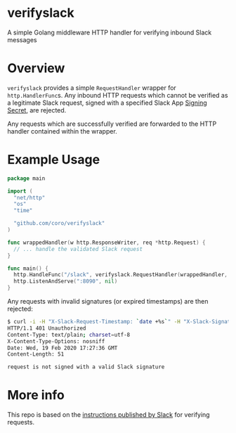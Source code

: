 # verifyslack
A simple Golang middleware HTTP handler for verifying inbound Slack messages

# Overview

`verifyslack` provides a simple `RequestHandler` wrapper for `http.HandlerFunc`s. Any inbound HTTP requests which cannot be verified as a legitimate Slack request, signed with a specified Slack App [Signing Secret](https://api.slack.com/authentication/verifying-requests-from-slack#signing_secrets_admin_page), are rejected.

Any requests which are successfully verified are forwarded to the HTTP handler contained within the wrapper.

# Example Usage

```go
package main

import (
  "net/http"
  "os"
  "time"

  "github.com/coro/verifyslack"
)

func wrappedHandler(w http.ResponseWriter, req *http.Request) {
  // ... handle the validated Slack request
}

func main() {
  http.HandleFunc("/slack", verifyslack.RequestHandler(wrappedHandler, time.Now(), os.Getenv("SLACK_SIGNING_SECRET")))
  http.ListenAndServe(":8090", nil)
}

```

Any requests with invalid signatures (or expired timestamps) are then rejected:

```bash
$ curl -i -H "X-Slack-Request-Timestamp: `date +%s`" -H "X-Slack-Signature: v0=abcabcabcabcabc" localhost:8090/slack
HTTP/1.1 401 Unauthorized
Content-Type: text/plain; charset=utf-8
X-Content-Type-Options: nosniff
Date: Wed, 19 Feb 2020 17:27:36 GMT
Content-Length: 51

request is not signed with a valid Slack signature
```

# More info

This repo is based on the [instructions published by Slack](https://api.slack.com/authentication/verifying-requests-from-slack) for verifying requests.
